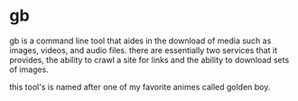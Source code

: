 # gb

gb is a command line tool that aides in the download of media such as images, videos, and audio files.  there are essentially two services that it provides, the ability to crawl a site for links and the ability to download sets of images.

this tool's is named after one of my favorite animes called golden boy.

